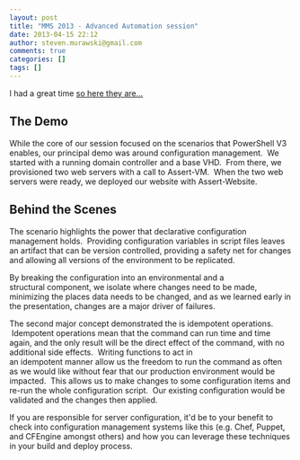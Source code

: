 ```yaml
---
layout: post
title: "MMS 2013 - Advanced Automation session"
date: 2013-04-15 22:12
author: steven.murawski@gmail.com
comments: true
categories: []
tags: []
---
```



I had a great time [so here they are...](/s/DemoScripts.zip)


## The Demo



While the core of our session focused on the scenarios that PowerShell V3 enables, our principal demo was around configuration management. &nbsp;We started with a running domain controller and a base VHD. &nbsp;From there, we provisioned two web servers with a call to Assert-VM. &nbsp;When the two web servers were ready, we deployed our website with Assert-Website. &nbsp;


## Behind the Scenes



The scenario&nbsp;highlights the power that&nbsp;declarative&nbsp;configuration management holds. &nbsp;Providing configuration variables in script files leaves an artifact that can be version controlled, providing a safety net for changes and allowing all versions of the environment to be replicated. 


By breaking the configuration into an environmental and a structural&nbsp;component, we isolate where changes need to be made, minimizing the places data needs to be changed, and as we learned early in the presentation, changes are a major driver of failures.


The second major concept demonstrated the is&nbsp;idempotent operations. &nbsp;Idempotent operations mean that the command can run time and time again, and the only result will be the direct effect of the command, with no additional side effects. &nbsp;Writing functions to act in an&nbsp;idempotent&nbsp;manner&nbsp;allow us the freedom to run the command as often as we would like without fear that our production environment would be impacted. &nbsp;This allows us to make changes to some configuration items and re-run the whole configuration script. &nbsp;Our existing configuration would be validated and the changes then applied.


If you are responsible for server configuration, it'd be to your benefit to check into configuration management systems like this (e.g. Chef, Puppet, and CFEngine amongst others) and how you can leverage these techniques in your build and deploy process.

